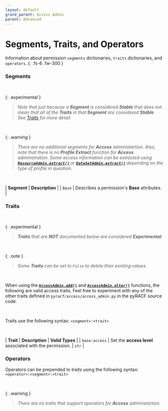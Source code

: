 ```yaml
---
layout: default
grand_parent: Access Admin
parent: Advanced
---
```


# Segments, Traits, and Operators

Information about permission `segments` dictionaries, `traits` dictionaries, and `operators`.
{: .fs-6 .fw-300 }

### Segments

&nbsp;

{: .experimental }
> _Note that just because a **Segment** is considered **Stable** that does not mean that all of the **Traits** in that **Segment** are considered **Stable**. See [Traits](#traits) for more detail._

&nbsp;

{: .warning }
> _There are no additional segments for **Access** administartion._
> _Also, note that there is no **Profile Extract** function for **Access** administration. Some access information can be extracted using **[`ResourceAdmin.extract()`](../../../resource/standard/extract#resourceadminextract)** or **[`DataSetAdmin.extract()`](../../../data_set/standard/extract#datasetadminextract)** depending on the type of profile in question._

&nbsp;

| **Segment** | **Description** |
| `Base` | Describes a permission's **Base** attributes. |

### Traits

&nbsp;

{: .experimental }
> _**Traits** that are **NOT** documented below are considered **Experimental**._

&nbsp;

{: .note }
> _Some **Traits** can be set to `False` to delete their existing values._

&nbsp;

When using the **[`AccessAdmin.add()`](../add#accessadminadd)** and **[`AccessAdmin.alter()`](../alter#accessadminalter)** functions, the following are valid access traits. Feel free to experiment with any of the other traits defined in `pyracf/access/access_admin.py` in the pyRACF source code.

&nbsp;

Traits use the following syntax: `<segment>:<trait>`

&nbsp;

| **Trait** | **Description** | **Valid Types** |
| `base:access` | Set the **access level** associated with the permission. | `str` |

### Operators

Operators can be prepended to traits using the following syntax: `<operator>:<segment>:<trait>`

&nbsp;

{: .warning }
> _There are no traits that support operators for **Access** administartion._